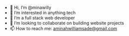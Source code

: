- 👋 Hi, I’m @minawilly
- 👀 I’m interested in anything tech
- 🌱 I’m a full stack web developer
- 💞️ I’m looking to collaborate on building website projects
- 📫 How to reach me: aminahwilliamsade@gmail.com

<!---
minawilly/minawilly is a ✨ special ✨ repository because its `README.md` (this file) appears on your GitHub profile.
You can click the Preview link to take a look at your changes.
--->
